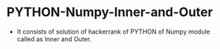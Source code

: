 # PYTHON-Numpy-Inner-and-Outer
- It consists of solution of hackerrank of PYTHON of Numpy module called as Inner and Outer.
